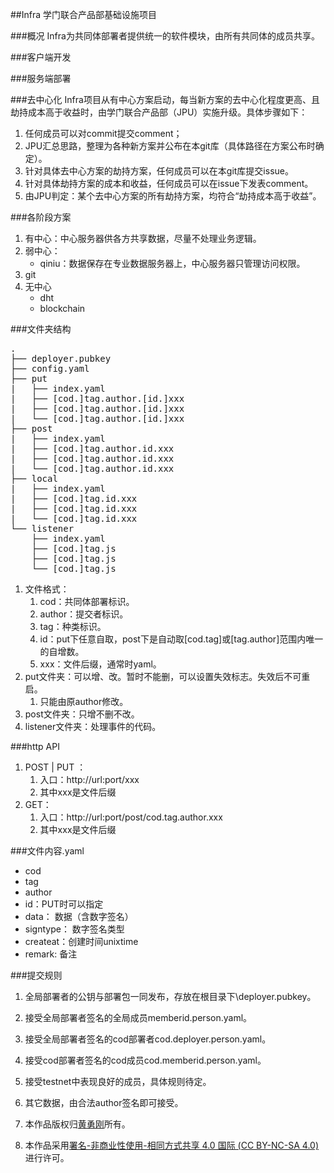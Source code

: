 ##Infra
学门联合产品部基础设施项目

###概况
Infra为共同体部署者提供统一的软件模块，由所有共同体的成员共享。

###客户端开发


###服务端部署


###去中心化
Infra项目从有中心方案启动，每当新方案的去中心化程度更高、且劫持成本高于收益时，由学门联合产品部（JPU）实施升级。具体步骤如下：

1. 任何成员可以对commit提交comment；
2. JPU汇总思路，整理为各种新方案并公布在本git库（具体路径在方案公布时确定）。
3. 针对具体去中心方案的劫持方案，任何成员可以在本git库提交issue。
4. 针对具体劫持方案的成本和收益，任何成员可以在issue下发表comment。
5. 由JPU判定：某个去中心方案的所有劫持方案，均符合“劫持成本高于收益”。

###各阶段方案
1. 有中心：中心服务器供各方共享数据，尽量不处理业务逻辑。
2. 弱中心：
	* qiniu：数据保存在专业数据服务器上，中心服务器只管理访问权限。
3. git
4. 无中心
	* dht
	* blockchain

###文件夹结构
<pre>
.
├── deployer.pubkey
├── config.yaml
├── put
|   ├── index.yaml
|   ├── [cod.]tag.author.[id.]xxx
|   ├── [cod.]tag.author.[id.]xxx
|   └── [cod.]tag.author.[id.]xxx
├── post
|   ├── index.yaml
|   ├── [cod.]tag.author.id.xxx
|   ├── [cod.]tag.author.id.xxx
|   └── [cod.]tag.author.id.xxx
├── local
|   ├── index.yaml
|   ├── [cod.]tag.id.xxx
|   ├── [cod.]tag.id.xxx
|   └── [cod.]tag.id.xxx
└── listener
    ├── index.yaml
    ├── [cod.]tag.js
    ├── [cod.]tag.js
    └── [cod.]tag.js
</pre>
1. 文件格式：
	1. cod：共同体部署标识。
	2. author：提交者标识。
	3. tag：种类标识。
	4. id：put下任意自取，post下是自动取[cod.tag]或[tag.author]范围内唯一的自增数。
	5. xxx：文件后缀，通常时yaml。
2. put文件夹：可以增、改。暂时不能删，可以设置失效标志。失效后不可重启。
	1. 只能由原author修改。
3. post文件夹：只增不删不改。
4. listener文件夹：处理事件的代码。

###http API
1. POST | PUT ： 
	1. 入口：http://url:port/xxx
	2. 其中xxx是文件后缀
2. GET：
	1. 入口：http://url:port/post/cod.tag.author.xxx
	2. 其中xxx是文件后缀

###文件内容.yaml
* cod
* tag
* author
* id：PUT时可以指定
* data： 数据（含数字签名）
* signtype： 数字签名类型
* createat：创建时间unixtime
* remark: 备注

###提交规则
1. 全局部署者的公钥与部署包一同发布，存放在根目录下\deployer.pubkey。
2. 接受全局部署者签名的全局成员memberid.person.yaml。
3. 接受全局部署者签名的cod部署者cod.deployer.person.yaml。
4. 接受cod部署者签名的cod成员cod.memberid.person.yaml。
5. 接受testnet中表现良好的成员，具体规则待定。
6. 其它数据，由合法author签名即可接受。



1. 本作品版权归[黄勇刚](mailto:huangyg@mars22.com)所有。
2. 本作品采用<a rel="license" href="http://creativecommons.org/licenses/by-nc-sa/4.0/">署名-非商业性使用-相同方式共享 4.0 国际 (CC BY-NC-SA 4.0)</a>进行许可。  